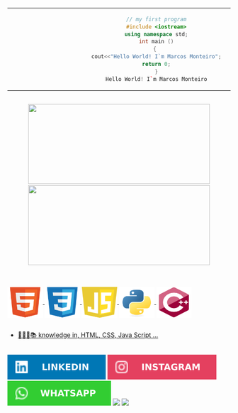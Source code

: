 
 <table>
  <tr>
  <td  align="center" width="30%">

  ```C++
  // my first program
  #include <iostream>
  using namespace std;
  int main ()
                                               {                                              
  cout<<"Hello World! I`m Marcos Monteiro";
  return 0;
  }
  Hello World! I`m Marcos Monteiro

  ```        

  </td>

 <td width="70%">
  <img align="right" alt="Rafa-pic" height="150" style="border-radius:50px;" src="https://github.com/marcos16165/marcos16165/blob/main/img/ROBOT2.png">
 </td>
 </tr>
</table>

<div>

 ##
 
<div align="center">
  <a href="https://github.com/marcos16165">
  <img height="180em" width="410em" src="https://github-readme-stats.vercel.app/api?username=marcos16165&show_icons=true&theme=tokyonight&include_all_commits=true&count_private=true"/>
  <img height="180em" width="410em" src="https://github-readme-stats.vercel.app/api/top-langs/?username=marcos16165&layout=compact&langs_count=7&theme=tokyonight"/>
</div>
  
  ##
  
<div style="display: inline_block"><br>
  <img align="center" alt="Marcos-HTML" height="70" width="80" src="https://github.com/marcos16165/marcos16165/blob/main/img/HTML5.svg">
  <img align="center" alt="Marcos-CSS" height="70" width="80" src="https://github.com/marcos16165/marcos16165/blob/main/img/CSS3.svg">
  <img align="center" alt="Marcos-JS" height="70" width="80" src="https://github.com/marcos16165/marcos16165/blob/main/img/JS.svg">
  <img align="center" alt="Marcos-PY" height="70" width="80" src="https://github.com/marcos16165/marcos16165/blob/main/img/PY.svg">
  <img align="center" alt="Marcos-C++" height="70" width="80" src="https://github.com/marcos16165/marcos16165/blob/main/img/C++.svg">
</div>
  
  ##
  
   - 🧑🏻‍💻📚 knowledge in, HTML, CSS, Java Script ...
 
  ##
 
<div> 

   <a href="https://www.linkedin.com/in/francisco-marcos%E2%99%BF-5691b2211/" target="_blank"><img src="https://github.com/marcos16165/marcos16165/blob/main/img/LINKEDIN.svg" target="_blank"></a> 
  <a href="https://www.instagram.com/marcosmonteiro1601/" target="_blank"><img src="https://github.com/marcos16165/marcos16165/blob/main/img/INSTAGRAM.svg" target="_blank"></a>
 	<a href="https://contate.me/Marcos_Monteiro" target="_blank"><img src="https://github.com/marcos16165/marcos16165/blob/main/img/WHATSAPP.svg" target="_blank"></a>
 <a href="https://discord.gg/wagxzStdcR" target="_blank"><img src="https://img.shields.io/badge/Discord-7289DA?style=for-the-badge&logo=discord&logoColor=white" target="_blank"></a> 
  <a href = "mailto:contatorafaballerini@gmail.com"><img src="https://img.shields.io/badge/-Gmail-%23333?style=for-the-badge&logo=gmail&logoColor=white" target="_blank"></a>

 
</div>
 


  
